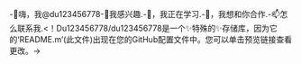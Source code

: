 -👋嗨，我@du123456778-👀我感兴趣.-🌱，我正在学习.-💞️，我想和你合作.-📫怎么联系我.<！Du123456778/du123456778是一个✨特殊的✨存储库，因为它的‘README.m’(此文件)出现在您的GitHub配置文件中。您可以单击预览链接查看更改。->
